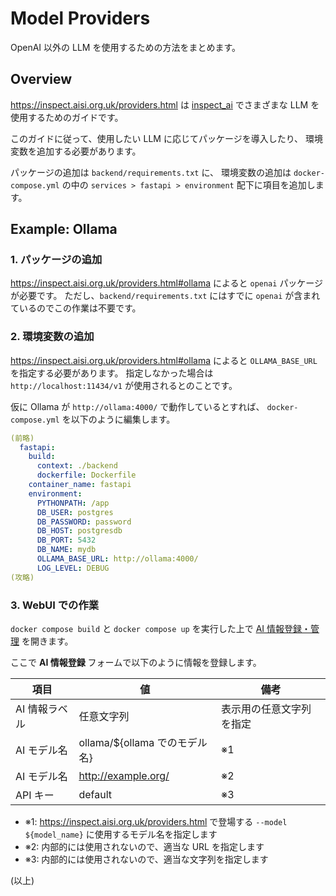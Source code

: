# Model Providers

OpenAI 以外の LLM を使用するための方法をまとめます。

## Overview

<https://inspect.aisi.org.uk/providers.html> は
[inspect_ai](https://inspect.aisi.org.uk/) でさまざまな LLM を使用するためのガイドです。

このガイドに従って、使用したい LLM に応じてパッケージを導入したり、
環境変数を追加する必要があります。

パッケージの追加は `backend/requirements.txt` に、
環境変数の追加は `docker-compose.yml` の中の `services > fastapi > environment` 配下に項目を追加します。

## Example: Ollama

### 1. パッケージの追加

<https://inspect.aisi.org.uk/providers.html#ollama> によると
`openai` パッケージが必要です。
ただし、`backend/requirements.txt` にはすでに `openai` が含まれているのでこの作業は不要です。

### 2. 環境変数の追加

<https://inspect.aisi.org.uk/providers.html#ollama> によると
`OLLAMA_BASE_URL` を指定する必要があります。
指定しなかった場合は `http://localhost:11434/v1` が使用されるとのことです。

仮に Ollama が `http://ollama:4000/` で動作しているとすれば、
`docker-compose.yml` を以下のように編集します。

```yml
(前略)
  fastapi:
    build:
      context: ./backend
      dockerfile: Dockerfile
    container_name: fastapi
    environment:
      PYTHONPATH: /app
      DB_USER: postgres
      DB_PASSWORD: password
      DB_HOST: postgresdb
      DB_PORT: 5432
      DB_NAME: mydb
      OLLAMA_BASE_URL: http://ollama:4000/
      LOG_LEVEL: DEBUG
(攻略)
```

### 3. WebUI での作業

`docker compose build` と `docker compose up` を実行した上で
[AI 情報登録・管理](http://localhost:5173/model-management?from=definer-home) を開きます。

ここで **AI 情報登録** フォームで以下のように情報を登録します。

| 項目          | 値                            | 備考                     |
| ------------- | ----------------------------- | ------------------------ |
| AI 情報ラベル | 任意文字列                    | 表示用の任意文字列を指定 |
| AI モデル名   | ollama/${ollama でのモデル名} | ※1                       |
| AI モデル名   | http://example.org/           | ※2                       |
| API キー      | default                       | ※3                       |

- ※1: <https://inspect.aisi.org.uk/providers.html> で登場する `--model ${model_name}` に使用するモデル名を指定します
- ※2: 内部的には使用されないので、適当な URL を指定します
- ※3: 内部的には使用されないので、適当な文字列を指定します

(以上)
